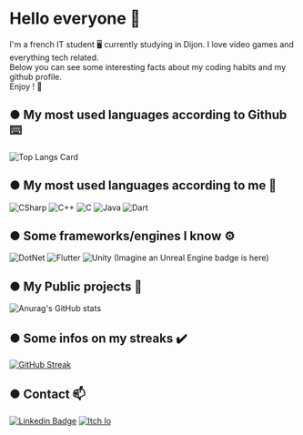 # Hello everyone 🖖

I'm a french IT student 🖥️ currently studying in Dijon. I love video games and everything tech related. <br/>
Below you can see some interesting facts about my coding habits and my github profile.<br/>
Enjoy ! 🎊

## ● My most used languages according to Github ⌨️
![Top Langs Card](https://github-readme-stats.vercel.app/api/top-langs/?username=BaKo52&layout=compact&theme=midnight-purple&hide=pascal)

## ● My most used languages according to me 🧔
![CSharp](https://img.shields.io/badge/C%23-239120?style=for-the-badge&logo=c-sharp&logoColor=white)
![C++](https://img.shields.io/badge/C%2B%2B-00599C?style=for-the-badge&logo=c%2B%2B&logoColor=white)
![C](https://img.shields.io/badge/C-00599C?style=for-the-badge&logo=c&logoColor=white)
![Java](https://img.shields.io/badge/Java-ED8B00?style=for-the-badge&logo=java&logoColor=white)
![Dart](https://img.shields.io/badge/Dart-0175C2?style=for-the-badge&logo=dart&logoColor=white)

## ● Some frameworks/engines I know ⚙️
![DotNet](https://img.shields.io/badge/.NET-5C2D91?style=for-the-badge&logo=.net&logoColor=white)
![Flutter](https://img.shields.io/badge/Flutter-02569B?style=for-the-badge&logo=flutter&logoColor=white)
![Unity](https://img.shields.io/badge/Unity-100000?style=for-the-badge&logo=unity&logoColor=white)
(Imagine an Unreal Engine badge is here)

## ● My Public projects 📖
![Anurag's GitHub stats](https://github-readme-stats.vercel.app/api?username=Bako52&show_icons=true&theme=midnight-purple)

## ● Some infos on my streaks ✔️
[![GitHub Streak](https://github-readme-streak-stats.herokuapp.com/?user=BaKo52&theme=midnight-purple)](https://git.io/streak-stats)

## ● Contact 📫
[![Linkedin Badge](https://img.shields.io/badge/LinkedIn-0077B5?style=for-the-badge&logo=linkedin&logoColor=white)](https://www.linkedin.com/in/ba-ko/)
[![Itch Io](https://img.shields.io/badge/Itch.io-FA5C5C?style=for-the-badge&logo=itch.io&logoColor=white)](https://bako52.itch.io/)

